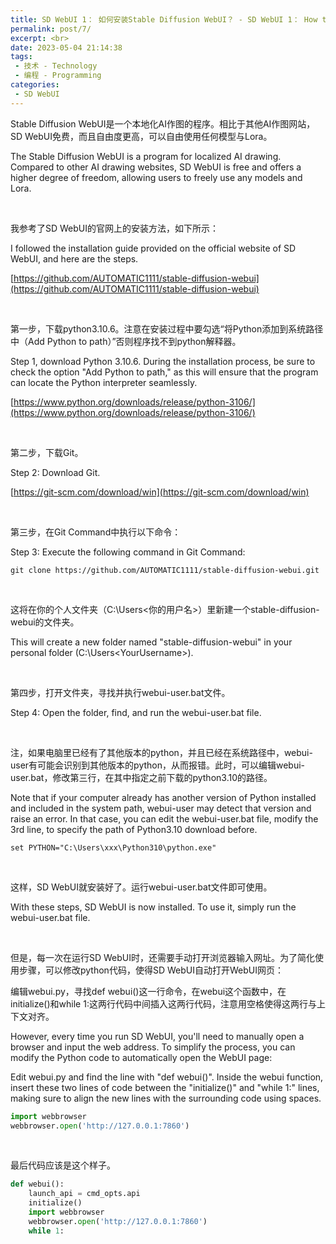 ```yaml
---
title: SD WebUI 1： 如何安装Stable Diffusion WebUI？ - SD WebUI 1： How to install Stable Diffusion WebUI?
permalink: post/7/
excerpt: <br>
date: 2023-05-04 21:14:38
tags: 
 - 技术 - Technology
 - 编程 - Programming
categories: 
 - SD WebUI
---
```


 Stable Diffusion WebUI是一个本地化AI作图的程序。相比于其他AI作图网站，SD WebUI免费，而且自由度更高，可以自由使用任何模型与Lora。

The Stable Diffusion WebUI is a program for localized AI drawing. Compared to other AI drawing websites, SD WebUI is free and offers a higher degree of freedom, allowing users to freely use any models and Lora.

<br>

我参考了SD WebUI的官网上的安装方法，如下所示：

I followed the installation guide provided on the official website of SD WebUI, and here are the steps.

[https://github.com/AUTOMATIC1111/stable-diffusion-webui](https://github.com/AUTOMATIC1111/stable-diffusion-webui)

<br>

第一步，下载python3.10.6。注意在安装过程中要勾选“将Python添加到系统路径中（Add Python to path）”否则程序找不到python解释器。

Step 1, download Python 3.10.6. During the installation process, be sure to check the option "Add Python to path," as this will ensure that the program can locate the Python interpreter seamlessly.

[https://www.python.org/downloads/release/python-3106/](https://www.python.org/downloads/release/python-3106/)

<br>

第二步，下载Git。

Step 2: Download Git.

[https://git-scm.com/download/win](https://git-scm.com/download/win)

<br>

第三步，在Git Command中执行以下命令：

Step 3: Execute the following command in Git Command:

```
git clone https://github.com/AUTOMATIC1111/stable-diffusion-webui.git
```

<br>

这将在你的个人文件夹（C:\Users\<你的用户名>）里新建一个stable-diffusion-webui的文件夹。

This will create a new folder named "stable-diffusion-webui" in your personal folder (C:\Users\<YourUsername>).

<br>

第四步，打开文件夹，寻找并执行webui-user.bat文件。

Step 4: Open the folder, find, and run the webui-user.bat file.

<br>

注，如果电脑里已经有了其他版本的python，并且已经在系统路径中，webui-user有可能会识别到其他版本的python，从而报错。此时，可以编辑webui-user.bat，修改第三行，在其中指定之前下载的python3.10的路径。

Note that if your computer already has another version of Python installed and included in the system path, webui-user may detect that version and raise an error. In that case, you can edit the webui-user.bat file, modify the 3rd line, to specify the path of Python3.10 download before.

```
set PYTHON="C:\Users\xxx\Python310\python.exe"
```

<br>

这样，SD WebUI就安装好了。运行webui-user.bat文件即可使用。

With these steps, SD WebUI is now installed. To use it, simply run the webui-user.bat file.

<br>

但是，每一次在运行SD WebUI时，还需要手动打开浏览器输入网址。为了简化使用步骤，可以修改python代码，使得SD WebUI自动打开WebUI网页：

编辑webui.py，寻找def webui()这一行命令，在webui这个函数中，在initialize()和while 1:这两行代码中间插入这两行代码，注意用空格使得这两行与上下文对齐。

However, every time you run SD WebUI, you'll need to manually open a browser and input the web address. To simplify the process, you can modify the Python code to automatically open the WebUI page:

Edit webui.py and find the line with "def webui()". Inside the webui function, insert these two lines of code between the "initialize()" and "while 1:" lines, making sure to align the new lines with the surrounding code using spaces.

```python
import webbrowser
webbrowser.open('http://127.0.0.1:7860')
```

<br>

最后代码应该是这个样子。

```python
def webui():
    launch_api = cmd_opts.api
    initialize()
    import webbrowser
    webbrowser.open('http://127.0.0.1:7860')
    while 1:
```